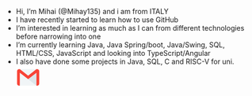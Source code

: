 -  Hi, I’m Mihai (@Mihay135) and i am from ITALY
-  I have recently started to learn how to use GitHub
-  I’m interested in learning as much as I can from different technologies before narrowing into one
-  I’m currently learning Java, Java Spring/boot, Java/Swing, SQL, HTML/CSS, JavaScript and looking into TypeScript/Angular
-  I also have done some projects in Java, SQL, C and RISC-V for uni.
   <br/><a href="mailto:mihai.sauca.135@gmail.com"><img heigh="25" src="ReadmeIcons/gmailIcon.png" /><a/>
  
<!---
Mihay135/Mihay135 is a ✨ special ✨ repository because its `README.md` (this file) appears on your GitHub profile.
You can click the Preview link to take a look at your changes.
--->
